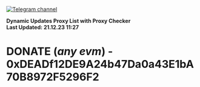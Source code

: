 [![Telegram channel](https://img.shields.io/endpoint?url=https://runkit.io/damiankrawczyk/telegram-badge/branches/master?url=https://t.me/n4z4v0d)](https://t.me/n4z4v0d) 

**Dynamic Updates Proxy List with Proxy Checker**  
**Last Updated: 21.12.23 11:27**

# DONATE (_any evm_) - 0xDEADf12DE9A24b47Da0a43E1bA70B8972F5296F2
